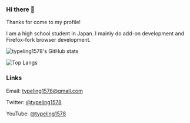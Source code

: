 ### Hi there 👋

Thanks for come to my profile!

I am a high school student in Japan.
I mainly do add-on development and Firefox-fork browser development.

![typeling1578's GitHub stats](https://github-readme-stats-typeling1578.vercel.app/api?username=typeling1578&show_icons=true)

![Top Langs](https://github-readme-stats-typeling1578.vercel.app/api/top-langs/?username=typeling1578&exclude_repo=icns-code-cross-platform,Vivaldia,dino-game)

### Links
Email: typeling1578@gmail.com

Twitter: [@typeling1578](https://twitter.com/typeling1578)

YouTube: [@typeling1578](https://youtube.com/@typeling1578)
